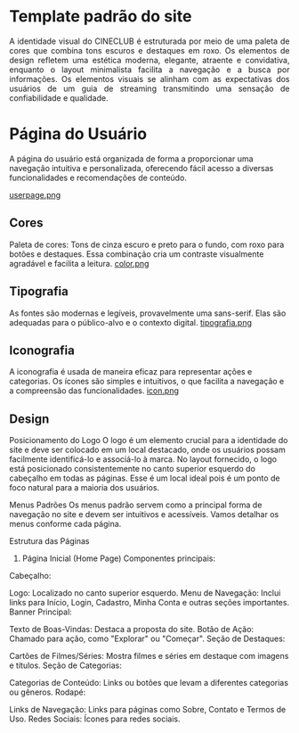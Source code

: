 # Template padrão do site

<p align="justify">A identidade visual do CINECLUB é estruturada por meio de uma paleta de cores que combina tons escuros e destaques em roxo. Os elementos de design refletem uma estética moderna, elegante, atraente e convidativa, enquanto o layout minimalista facilita a navegação e a busca por informações. Os elementos visuais se alinham com as expectativas dos usuários de um guia de streaming transmitindo uma sensação de confiabilidade e qualidade.</p>

# Página do Usuário
A página do usuário está organizada de forma a proporcionar uma navegação intuitiva e personalizada, oferecendo fácil acesso a diversas funcionalidades e recomendações de conteúdo.

[userpage.png](https://github.com/ICEI-PUC-Minas-PMV-SI/pmv-si-2024-1-pe1-t1-cineclub/blob/main/docs/img/User%20Page.png)

## Cores

Paleta de cores: Tons de cinza escuro e preto para o fundo, com roxo para botões e destaques. Essa combinação cria um contraste visualmente agradável e facilita a leitura.
[color.png](https://github.com/ICEI-PUC-Minas-PMV-SI/pmv-si-2024-1-pe1-t1-cineclub/blob/main/docs/img/color.png)


## Tipografia
As fontes são modernas e legíveis, provavelmente uma sans-serif. Elas são adequadas para o público-alvo e o contexto digital.
[tipografia.png](https://github.com/ICEI-PUC-Minas-PMV-SI/pmv-si-2024-1-pe1-t1-cineclub/blob/main/docs/img/tipografia.png)

## Iconografia
A iconografia é usada de maneira eficaz para representar ações e categorias. Os ícones são simples e intuitivos, o que facilita a navegação e a compreensão das funcionalidades.
[icon.png](https://github.com/ICEI-PUC-Minas-PMV-SI/pmv-si-2024-1-pe1-t1-cineclub/blob/main/docs/img/iconografia.png)

## Design

Posicionamento do Logo
O logo é um elemento crucial para a identidade do site e deve ser colocado em um local destacado, onde os usuários possam facilmente identificá-lo e associá-lo à marca. No layout fornecido, o logo está posicionado consistentemente no canto superior esquerdo do cabeçalho em todas as páginas. Esse é um local ideal pois é um ponto de foco natural para a maioria dos usuários.

Menus Padrões
Os menus padrão servem como a principal forma de navegação no site e devem ser intuitivos e acessíveis. Vamos detalhar os menus conforme cada página.

Estrutura das Páginas

1. Página Inicial (Home Page)
Componentes principais:

Cabeçalho:

Logo: Localizado no canto superior esquerdo.
Menu de Navegação: Inclui links para Início, Login, Cadastro, Minha Conta e outras seções importantes.
Banner Principal:

Texto de Boas-Vindas: Destaca a proposta do site.
Botão de Ação: Chamado para ação, como "Explorar" ou "Começar".
Seção de Destaques:

Cartões de Filmes/Séries: Mostra filmes e séries em destaque com imagens e títulos.
Seção de Categorias:

Categorias de Conteúdo: Links ou botões que levam a diferentes categorias ou gêneros.
Rodapé:

Links de Navegação: Links para páginas como Sobre, Contato e Termos de Uso.
Redes Sociais: Ícones para redes sociais.


